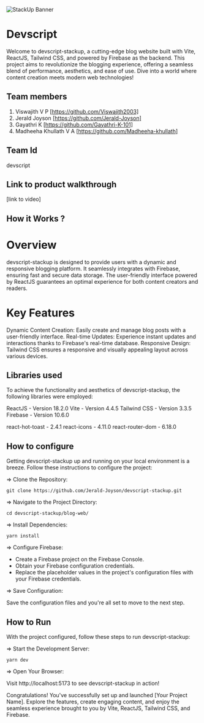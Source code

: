 ![StackUp Banner]([https://tinkerhub.frappe.cloud/files/stackup%20banner.jpeg])

# Devscript

Welcome to devscript-stackup, a cutting-edge blog website built with Vite, ReactJS, Tailwind CSS, and powered by Firebase as the backend. This project aims to revolutionize the blogging experience, offering a seamless blend of performance, aesthetics, and ease of use. Dive into a world where content creation meets modern web technologies!

## Team members

1. Viswajith V P [https://github.com/Viswajith2003]
2. Jerald Joyson [https://github.com/Jerald-Joyson]
3. Gayathri K [https://github.com/Gayathri-K-101]
4. Madheeha Khullath V A [https://github.com/Madheeha-khullath]

## Team Id

devscript

## Link to product walkthrough

[link to video]

## How it Works ?

# Overview

devscript-stackup is designed to provide users with a dynamic and responsive blogging platform. It seamlessly integrates with Firebase, ensuring fast and secure data storage. The user-friendly interface powered by ReactJS guarantees an optimal experience for both content creators and readers.

# Key Features

Dynamic Content Creation: Easily create and manage blog posts with a user-friendly interface.
Real-time Updates: Experience instant updates and interactions thanks to Firebase's real-time database.
Responsive Design: Tailwind CSS ensures a responsive and visually appealing layout across various devices.

## Libraries used

To achieve the functionality and aesthetics of devscript-stackup, the following libraries were employed:

ReactJS - Version 18.2.0
Vite - Version 4.4.5
Tailwind CSS - Version 3.3.5
Firebase - Version 10.6.0

react-hot-toast - 2.4.1
react-icons - 4.11.0
react-router-dom - 6.18.0

## How to configure

Getting devscript-stackup up and running on your local environment is a breeze. Follow these instructions to configure the project:

=> Clone the Repository:

    git clone https://github.com/Jerald-Joyson/devscript-stackup.git

=> Navigate to the Project Directory:

    cd devscript-stackup/blog-web/

=> Install Dependencies:

    yarn install

=> Configure Firebase:

- Create a Firebase project on the Firebase Console.
- Obtain your Firebase configuration credentials.
- Replace the placeholder values in the project's configuration files with your Firebase credentials.

=> Save Configuration:

Save the configuration files and you're all set to move to the next step.

## How to Run

With the project configured, follow these steps to run devscript-stackup:

=> Start the Development Server:

    yarn dev

=> Open Your Browser:

Visit http://localhost:5173 to see devscript-stackup in action!

Congratulations! You've successfully set up and launched [Your Project Name]. Explore the features, create engaging content, and enjoy the seamless experience brought to you by Vite, ReactJS, Tailwind CSS, and Firebase.
